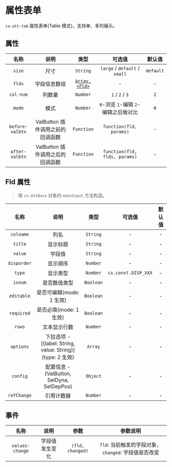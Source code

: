 # 属性表单

`cx-att-tab` 属性表单(Table 模式)，支持单、多列展示。

## 属性

|  名称  |  说明  |  类型  |  可选值  |  默认值  |
|:------:|:------:|:------:|:--------:|:--------:|
|  `size`  |  尺寸  |  `String`  |  `large` / `default` / `small`  |  `default`  |
|  `flds`  |  字段信息数组  |  [`Array.<Fld>`](#fld-属性)  |  -  |  -  |
|  `col-num`  |  列数量  |  `Number`  |  `1` / `2` / `3`  |  `2`  |
|  `mode`  |  模式  |  `Number`  |  `0`-浏览 `1`-编辑 `2`-编辑之后做对比  |  `0`  |
|  `before-valbtn`  |  ValButton 插件调用之前的回调函数  |  `Function`  |  `function(fld, params)`  |  -  |
|  `after-valbtn`  |  ValButton 插件调用之后的回调函数  |  `Function`  |  `function(fld, flds, params)`  |  -  |

## Fld 属性

> 用 `cx.AttBase` 对象的 `makeInput` 方法构造。

|  名称  |  说明  |  类型  |  可选值  |  默认值  |
|:------:|:------:|:------:|:--------:|:--------:|
|  `colname`  |  列名  |  `String`  |  -  |  -  |
|  `title`  |  显示标题  |  `String`  |  -  |  -  |
|  `value`  |  字段值  |  `String`  |  -  |  -  |
|  `disporder`  |  显示顺序  |  `Number`  |  -  |  -  |
|  `type`  |  显示类型  |  `Number`  |  `cx.const.DISP_XXX`  |  -  |
|  `isnum`  |  是否数值类型  |  `Boolean`  |  -  |  -  |
|  `editable`  |  是否可编辑(mode: 1 生效)  |  `Boolean`  |  -  |  -  |
|  `required`  |  是否必填(mode: 1 生效)  |  `Boolean`  |  -  |  -  |
|  `rows`  |  文本显示行数  |  `Number`  |  -  |  -  |
|  `options`  |  下拉选项 - [{label: String, value: String}] (type: 2 生效)  |  `Array`  |  -  |  -  |
|  `config`  |  配置信息 - (ValButton, SelDyna, SelDepPos)  |  `Object`  |  -  |  -  |
|  `refChange`  |  引用计数器  |  `Number`  |  -  |  -  |

## 事件

|  名称  |  说明  |  参数  |  参数说明  |
|:------:|:------:|:------:|:----------:|
|  `values-change`  |  字段值发生变化  |  `(fld, changed)`  |  `fld`: 当前触发的字段对象，`changed`: 字段值是否改变  | 
